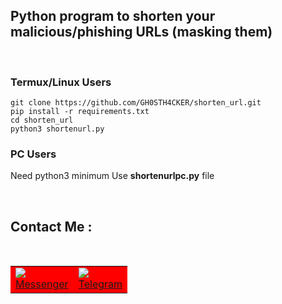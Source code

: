 <h2> Python program to shorten your malicious/phishing URLs (masking them) </h2>
</br>
<h3> Termux/Linux Users </h3>

```
git clone https://github.com/GH0STH4CKER/shorten_url.git
pip install -r requirements.txt
cd shorten_url
python3 shortenurl.py
```

<h3> PC Users </h3>

Need python3 minimum
Use <b>shortenurlpc.py</b> file

<br>
<h2>Contact Me :</h2>
<br>
<table id="contact">
  <tr bgcolor="red">
    <td><a href="https://m.me/dimuth92"><img src=https://i.ibb.co/d57hytv/messenger.png"><br>Messenger</a></td>
    <td><a href="https://t.me/Dimuth92"><img src="https://i.ibb.co/DGF0tb8/telegram.png"><br>Telegram</a></td>
  </tr>
</table>

